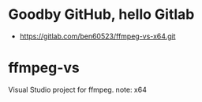 # Goodby GitHub, hello Gitlab
* https://gitlab.com/ben60523/ffmpeg-vs-x64.git

# ffmpeg-vs

Visual Studio project for ffmpeg.
note: x64
